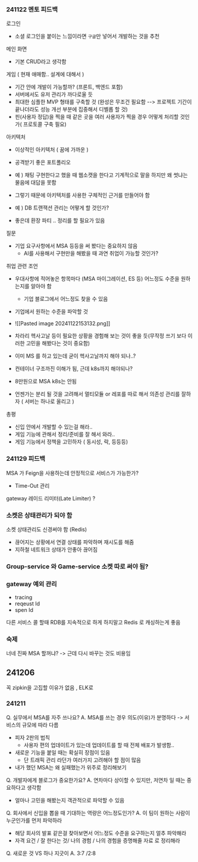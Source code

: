 ### 241122 멘토 피드백
로그인 
- 소셜 로그인을 붙이는 느낌이라면 `구글`만 넣어서 개발하는 것을 추천

메인 화면 
- 기본 CRUD라고 생각함

게임 ( 현재 애매함.. 설계에 대해서 )
- 기간 안에 개발이 가능할까? (프론트, 백엔드 포함)
- 서버에서도 유저 관리가 까다로울 듯
- 최대한 심플한 MVP 형태를 구축할 것 (완성은 무조건 필요함 --> 프로젝트 기간이 끝나더라도 성능 개선 부분에 집중해서 디벨롭 할 것)
- 핀(사용자 정답)을 찍을 때 같은 곳을 여러 사용자가 찍을 경우 어떻게 처리할 것인가( 프로토콜 구축 필요)

아키텍처
- 이상적인 아키텍처 ( 꿈에 가까운 )
- 공격받기 좋은 포트폴리오
- 예 ) 채팅 구현한다고 했을 때 웹소캣을 한다고 기계적으로 말을 하지만 왜 썻냐는 물음에 대답을 못함
- 그렇기 때문에 아키텍처를 사용한 구체적인 근거를 만들어야 함 
- 예 ) DB 트랜잭션 관리는 어떻게 할 것인가?

- 좋은데 환장 파티 .. 정리를 할 필요가 있음 

질문 
- 기업 요구사항에서 MSA 등등을 써 봤다는 중요하지 않음 
	-  AI를 사용해서 구현만을 해봤을 때 과연 취업이 가능할 것인가? 

취업 관련 조언
- 우대사항에 적어놓은 항목마다 (MSA 마이그레이션, ES 등) 어느정도 수준을 원하는지를 알아야 함
	- 기업 블로그에서 어느정도 찾을 수 있음
- 기업에서 원하는 수준을 파악할 것 
- ![[Pasted image 20241122153132.png]]
- 차라리 헥사고날 등이 필요한 상황을 경험해 보는 것이 좋을 듯(무작정 쓰기 보다 이러한 고민을 해봤다는 것이 중요함)

- 이미 MS 를 하고 있는데 굳이 헥사고날까지 해야 되나..?
- 컨테이너 구조까진 이해가 됨, 근데 k8s까지 해야되나?
- 8만원으로 MSA k8s는 안됨

- 언젠가는 분리 될 것을 고려해서 멀티모듈 or 레포를 따로 해서 의존성 관리를 잘하자 ( 서버는 하나로 올리고 ) 

총평
- 신입 안에서 개발할 수 있는걸 해라.. 
- 게임 기능에 관해서 정리/준비를 잘 해서 와라..
- 게임 기능에서 정책을 고민하자 ( 동시성, 락, 등등등)

### 241129 피드백
MSA 가 
Feign을 사용하는데 안정적으로 서비스가 가능한가? 
- Time-Out 관리 

gateway 레이드 리미터(Late Limiter) ?

### 소켓은 상태관리가 되야 함
소켓 상태관리도 신경써야 함 (Redis)
- 끊어지는 상황에서 연결 상태를 파악하며 재시도를 해줌
- 지하철 네트워크 상태가 안좋아 끊어짐

### Group-service 와 Game-service 소켓 따로 써야 됨?

### gateway 예외 관리
- tracing
- reqeust Id 
- spen Id 

다른 서비스 콜 할때 RDB를 지속적으로 하게 하지말고 Redis 로 캐싱하는게 좋음

### 숙제 
너네 진짜 MSA 할꺼냐? -> 근데 다시 바꾸는 것도 비용임

## 241206
꼭 zipkin을 고집할 이유가 없음 , ELK로 


### 241211 

Q. 실무에서 MSA를 자주 쓰나요?
A. MSA를 쓰는 경우 의도(이유)가 분명하다 -> 서비스의 규모에 따라 다름
 - 피자 2판의 법칙 
	 - 사용자 편의 업데이트가 있는데 업데이트를 할 때 전체 배포가 발생함.. 
 - 새로운 기능을 붙일 때는 확실히 장점이 있음 
	 - 단 트래픽 관리 라던가 여러가지 고려해야 할 점이 많음
 - 내가 했던 MSA는 왜 실패했는가 위주로 정리해보기 

Q. 개발자에게 블로그가 중요한가요? 
A. 연차마다 상이할 수 있지만, 저연차 일 때는 중요하다고 생각함 
- 얼마나 고민을 해봤는지 객관적으로 파악할 수 있음 

Q. 회사에서 신입을 뽑을 때 기대하는 역량은 어느정도인가?
A. 이 팀이 원하는 사람이 누군인가를 먼저 파악하라 
 - 해당 회사의 발표 같은걸 찾아보면서 어느정도 수준을 요구하는지 얼추 파악해라 
 - 자격 요건 / 잘 한다는 것/ 나의 경험 / 나의 경험을 증명해줄 자료 로 정리해라 

Q. 새로운 것 VS 하나 지긋이 
A. 3:7 /2:8 

